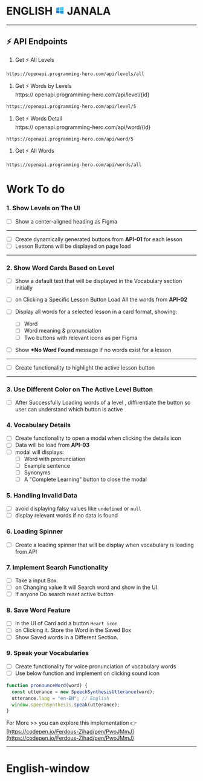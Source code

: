 # ENGLISH <img width="25px" src="./assets/logo.png" /> JANALA

---

## ⚡ API Endpoints

1. Get ⚡ All Levels

```bash
https://openapi.programming-hero.com/api/levels/all
```

1. Get ⚡ Words by Levels <br/>
   https:// openapi.programming-hero.com/api/level/{id}

```bash
https://openapi.programming-hero.com/api/level/5
```

1. Get ⚡ Words Detail <br/>
   https:// openapi.programming-hero.com/api/word/{id}

```bash
https://openapi.programming-hero.com/api/word/5
```

1. Get ⚡ All Words <br/>

```bash
https://openapi.programming-hero.com/api/words/all
```

# Work To do

### 1. Show Levels on The UI

- [ ] Show a center-aligned heading as Figma

---

- [ ] Create dynamically generated buttons from **API-01** for each lesson
- [ ] Lesson Buttons will be displayed on page load

---

### 2. Show Word Cards Based on Level

- [ ] Show a default text that will be displayed in the Vocabulary section initially
- [ ] on Clicking a Specific Lesson Button Load All the words from **API-02**
- [ ] Display all words for a selected lesson in a card format, showing:

  - [ ] Word
  - [ ] Word meaning & pronunciation
  - [ ] Two buttons with relevant icons as per Figma

- [ ] Show **\*No Word Found** message if no words exist for a lesson

---

- [ ] Create functionality to highlight the active lesson button

---

### 3. Use Different Color on The Active Level Button

- [ ] After Successfully Loading words of a level , diffirentiate the button so user can understand which button is active

### 4. Vocabulary Details

- [ ] Create functionality to open a modal when clicking the details icon
- [ ] Data will be load from **API-03**
- [ ] modal will displays:
  - [ ] Word with pronunciation
  - [ ] Example sentence
  - [ ] Synonyms
  - [ ] A "Complete Learning" button to close the modal

### 5. Handling Invalid Data

- [ ] avoid displaying falsy values like `undefined` or `null`
- [ ] display relevant words if no data is found

### 6. Loading Spinner

- [ ] Create a loading spinner that will be display when vocabulary is loading from API

### 7. Implement Search Functionality

- [ ] Take a input Box.
- [ ] on Changing value It will Search word and show in the UI.
- [ ] If anyone Do search reset active button

### 8. Save Word Feature

- [ ] in the UI of Card add a button `Heart icon`
- [ ] on Clicking it. Store the Word in the Saved Box
- [ ] Show Saved words in a Different Section.

### 9. Speak your Vocabularies

- [ ] Create functionality for voice pronunciation of vocabulary words
- [ ] Use below function and implement on clicking sound icon

```js
function pronounceWord(word) {
  const utterance = new SpeechSynthesisUtterance(word);
  utterance.lang = "en-EN"; // English
  window.speechSynthesis.speak(utterance);
}
```

For More >> you can explore this implementation 👉 [https://codepen.io/Ferdous-Zihad/pen/PwoJMmJ](https://codepen.io/Ferdous-Zihad/pen/PwoJMmJ)

---
# English-window
